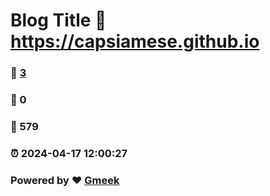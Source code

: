 # Blog Title :link: https://capsiamese.github.io 
### :page_facing_up: [3](https://capsiamese.github.io/tag.html) 
### :speech_balloon: 0 
### :hibiscus: 579 
### :alarm_clock: 2024-04-17 12:00:27 
### Powered by :heart: [Gmeek](https://github.com/Meekdai/Gmeek)
